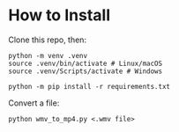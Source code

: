 # How to Install


Clone this repo, then:
```
python -m venv .venv
source .venv/bin/activate # Linux/macOS
source .venv/Scripts/activate # Windows

python -m pip install -r requirements.txt
```

Convert a file:
```
python wmv_to_mp4.py <.wmv file>
```
